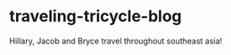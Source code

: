 traveling-tricycle-blog
=======================

Hillary, Jacob and Bryce travel throughout southeast asia! 

